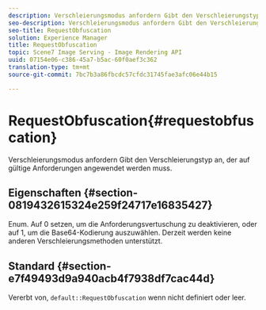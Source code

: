 ```yaml
---
description: Verschleierungsmodus anfordern Gibt den Verschleierungstyp an, der auf gültige Anforderungen angewendet werden muss.
seo-description: Verschleierungsmodus anfordern Gibt den Verschleierungstyp an, der auf gültige Anforderungen angewendet werden muss.
seo-title: RequestObfuscation
solution: Experience Manager
title: RequestObfuscation
topic: Scene7 Image Serving - Image Rendering API
uuid: 07154e06-c386-45a7-b5ac-60f0aef3c362
translation-type: tm+mt
source-git-commit: 7bc7b3a86fbcdc57cfdc31745fae3afc06e44b15

---
```



# RequestObfuscation{#requestobfuscation}

Verschleierungsmodus anfordern Gibt den Verschleierungstyp an, der auf gültige Anforderungen angewendet werden muss.

## Eigenschaften {#section-0819432615324e259f24717e16835427}

Enum. Auf 0 setzen, um die Anforderungsvertuschung zu deaktivieren, oder auf 1, um die Base64-Kodierung auszuwählen. Derzeit werden keine anderen Verschleierungsmethoden unterstützt.

## Standard {#section-e7f49493d9a940acb4f7938df7cac44d}

Vererbt von, `default::RequestObfuscation` wenn nicht definiert oder leer.
